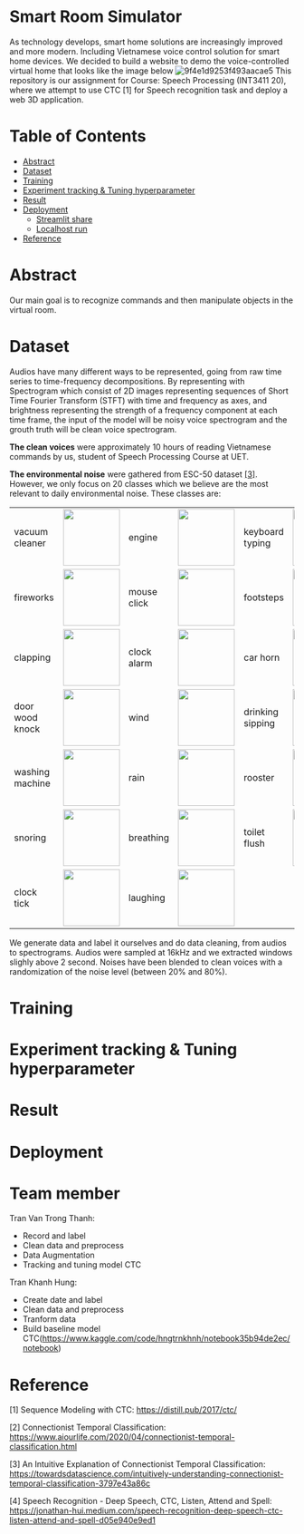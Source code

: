 # Smart Room Simulator
As technology develops, smart home solutions are increasingly improved and more modern. Including Vietnamese
voice control solution for smart home devices. We decided to build a website to demo the voice-controlled virtual home that looks like the image below
![9f4e1d9253f493aacae5](https://user-images.githubusercontent.com/103128064/174653290-d2734885-e941-401e-817f-5189f09d256c.jpg)
This repository is our assignment for Course: Speech Processing (INT3411 20), where we attempt to use CTC [1] for Speech recognition task and deploy a web  3D application.

Table of Contents
================
* [Abstract](#abstract)
* [Dataset](#dataset)
* [Training](#training)
* [Experiment tracking & Tuning hyperparameter](#experiment-tracking-&-tuning-hyperparameter)
* [Result](#result)
* [Deployment](#deployment)
    * [Streamlit share](#streamlit-share)
    * [Localhost run](#Localhost-run)
* [Reference](#reference)

Abstract
========
Our main goal is to recognize commands and then manipulate objects in the virtual room.
 
Dataset
=======

Audios have many different ways to be represented, going from raw time series to time-frequency decompositions. By representing with Spectrogram which consist of 2D images representing sequences of Short Time Fourier Transform (STFT) with time and frequency as axes, and brightness representing the strength of a frequency component at each time frame, the input of the model will be noisy voice spectrogram and the grouth truth will be clean voice spectrogram.


**The clean voices** were approximately 10 hours of reading Vietnamese commands by us, student of Speech Processing Course at UET. 

**The environmental noise** were gathered from ESC-50 dataset [[3]](#3). However, we only focus on 20 classes which we believe are the most relevant to daily environmental noise. These classes are: 

|                 |   |             |   |                  |   |
|-----------------|---|-------------|---|------------------|---|
| vacuum cleaner  | <img src="source/vaccum-cleaner.jpg" height="100"/>  | engine      |  <img src="source/engine.jpg" height="100"/> | keyboard typing  | <img src="source/keyboard.jpg" height="100"/> |
| fireworks       | <img src="source/firework.jpg" height="100"/>  | mouse click | <img src="source/mouse-click.png" height="100"/>  | footsteps        | <img src="source/footsteps.jpg" height="100"/>  |
| clapping        | <img src="source/clapping.jpg" height="100"/> | clock alarm | <img src="source/clock-alarm.jpg" height="100"/>  | car horn         | <img src="source/car-horn.jpg" height="100"/>  |
| door wood knock | <img src="source/knock.jpg" height="100"/>  | wind        | <img src="source/wind.jpg" height="100"/>  | drinking sipping | <img src="source/drinking-sipping.jpg" height="100"/>  |
| washing machine | <img src="source/washing-machine.jpeg" height="100"/> | rain        | <img src="source/rain.png" height="100"/>  | rooster          | <img src="source/rooster.jpg" height="100"/>  |
| snoring         | <img src="source/snoring.jpg" width="100"/> | breathing   | <img src="source/breathing.jpg" height="100"/>  | toilet flush     | <img src="source/toilet-flush.jpg" height="100"/>  |
| clock tick      | <img src="source/clock-tick.jpg" height="100"/>  | laughing    | <img src="source/laughing.jpg" height="100"/>  |                  |   |

We generate data and label it ourselves and do data cleaning, from audios to spectrograms. Audios were sampled at 16kHz and we extracted windows slighly above 2 second. Noises have been blended to clean voices with a randomization of the noise level (between 20% and 80%). 

Training
========


Experiment tracking & Tuning hyperparameter
==================

Result
======


Deployment
=========



Team member
===========
Tran Van Trong Thanh: 
- Record and label
- Clean data and preprocess
- Data Augmentation
- Tracking and tuning model CTC

Tran Khanh Hung: 
- Create date and label
- Clean data and preprocess
- Tranform data
- Build baseline model CTC(https://www.kaggle.com/code/hngtrnkhnh/notebook35b94de2ec/notebook)


Reference
============
<a id="1">[1]</a> 
Sequence Modeling with CTC: https://distill.pub/2017/ctc/

<a id="2">[2]</a> 
Connectionist Temporal Classification: https://www.aiourlife.com/2020/04/connectionist-temporal-classification.html

<a id="3">[3]</a> 
An Intuitive Explanation of Connectionist Temporal Classification: https://towardsdatascience.com/intuitively-understanding-connectionist-temporal-classification-3797e43a86c
  
<a id="4">[4]</a> 
Speech Recognition - Deep Speech, CTC, Listen, Attend and Spell: https://jonathan-hui.medium.com/speech-recognition-deep-speech-ctc-listen-attend-and-spell-d05e940e9ed1

